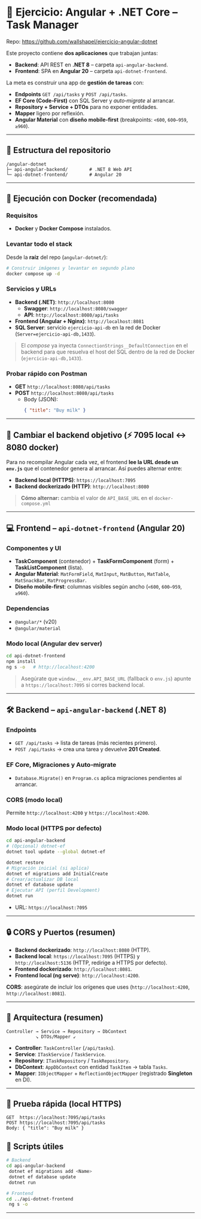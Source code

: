 # 🧩 Ejercicio: Angular + .NET Core – Task Manager

Repo: https://github.com/wallshapel/ejercicio-angular-dotnet

Este proyecto contiene **dos aplicaciones** que trabajan juntas:

- **Backend**: API REST en **.NET 8** – carpeta `api-angular-backend`.
- **Frontend**: SPA en **Angular 20** – carpeta `api-dotnet-frontend`.

La meta es construir una app de **gestión de tareas** con:

- **Endpoints** `GET /api/tasks` y `POST /api/tasks`.
- **EF Core (Code‑First)** con SQL Server y *auto‑migrate* al arrancar.
- **Repository + Service + DTOs** para no exponer entidades.
- **Mapper** ligero por reflexión.
- **Angular Material** con **diseño mobile‑first** (breakpoints: `<600`, `600–959`, `≥960`).

---

## 📁 Estructura del repositorio
```
/angular-dotnet
├─ api-angular-backend/        # .NET 8 Web API
└─ api-dotnet-frontend/        # Angular 20
```

---

## 🚀 Ejecución con Docker (recomendada)

### Requisitos
- **Docker** y **Docker Compose** instalados.

### Levantar todo el stack
Desde la **raíz** del repo (`angular-dotnet/`):

```bash
# Construir imágenes y levantar en segundo plano
docker compose up -d
```

### Servicios y URLs
- **Backend (.NET)**: `http://localhost:8080`
  - **Swagger**: `http://localhost:8080/swagger`
  - **API**: `http://localhost:8080/api/tasks`
- **Frontend (Angular + Nginx)**: `http://localhost:8081`
- **SQL Server**: servicio `ejercicio-api-db` en la red de Docker (`Server=ejercicio-api-db,1433`).

> El *compose* ya inyecta `ConnectionStrings__DefaultConnection` en el backend para que resuelva el host del SQL dentro de la red de Docker (`ejercicio-api-db,1433`).

### Probar rápido con Postman
- **GET** `http://localhost:8080/api/tasks`
- **POST** `http://localhost:8080/api/tasks`
  - Body (JSON):
    ```json
    { "title": "Buy milk" }
    ```

---

## 🧭 Cambiar el backend objetivo (⚡ 7095 local ↔ 8080 docker)

Para no recompilar Angular cada vez, el frontend **lee la URL desde un `env.js`** que el contenedor genera al arrancar. Así puedes alternar entre:

- **Backend local (HTTPS)**: `https://localhost:7095`
- **Backend dockerizado (HTTP)**: `http://localhost:8080`

> **Cómo alternar:** cambia el valor de `API_BASE_URL` en el `docker-compose.yml`

---

## 💻 Frontend – `api-dotnet-frontend` (Angular 20)

### Componentes y UI
- **TaskComponent** (contenedor) + **TaskFormComponent** (form) + **TaskListComponent** (lista).
- **Angular Material**: `MatFormField`, `MatInput`, `MatButton`, `MatTable`, `MatSnackBar`, `MatProgressBar`.
- **Diseño mobile‑first**: columnas visibles según ancho (`<600`, `600–959`, `≥960`).

### Dependencias
- `@angular/*` (v20)
- `@angular/material`

### Modo local (Angular dev server)
```bash
cd api-dotnet-frontend
npm install
ng s -o   # http://localhost:4200
```
> Asegúrate que `window.__env.API_BASE_URL` (fallback o `env.js`) apunte a `https://localhost:7095` si corres backend local.

---

## 🛠️ Backend – `api-angular-backend` (.NET 8)

### Endpoints
- `GET /api/tasks` → lista de tareas (más recientes primero).
- `POST /api/tasks` → crea una tarea y devuelve **201 Created**.

### EF Core, Migraciones y Auto‑migrate
- `Database.Migrate()` en `Program.cs` aplica migraciones pendientes al arrancar.

### CORS (modo local)
Permite `http://localhost:4200` y `https://localhost:4200`.

### Modo local (HTTPS por defecto)
```bash
cd api-angular-backend
# (Opcional) dotnet-ef
dotnet tool update --global dotnet-ef

dotnet restore
# Migración inicial (si aplica)
dotnet ef migrations add InitialCreate
# Crear/actualizar DB local
dotnet ef database update
# Ejecutar API (perfil Development)
dotnet run
```
- URL: `https://localhost:7095`

---

## 🔒 CORS y Puertos (resumen)
- **Backend dockerizado**: `http://localhost:8080` (HTTP).  
- **Backend local**: `https://localhost:7095` (HTTPS) y `http://localhost:5136` (HTTP, redirige a HTTPS por defecto).
- **Frontend dockerizado**: `http://localhost:8081`.  
- **Frontend local (ng serve)**: `http://localhost:4200`.

**CORS**: asegúrate de incluir los orígenes que uses (`http://localhost:4200`, `http://localhost:8081`).

---

## 🧱 Arquitectura (resumen)
```
Controller → Service → Repository → DbContext
           ↘ DTOs/Mapper ↙
```
- **Controller**: `TaskController` (`/api/tasks`).
- **Service**: `ITaskService` / `TaskService`.
- **Repository**: `ITaskRepository` / `TaskRepository`.
- **DbContext**: `AppDbContext` con entidad `TaskItem` → tabla `Tasks`.
- **Mapper**: `IObjectMapper` + `ReflectionObjectMapper` (registrado **Singleton** en DI).

---

## 🧪 Prueba rápida (local HTTPS)
```text
GET  https://localhost:7095/api/tasks
POST https://localhost:7095/api/tasks
Body: { "title": "Buy milk" }
```

## 🧰 Scripts útiles
```bash
# Backend
cd api-angular-backend
 dotnet ef migrations add <Name>
 dotnet ef database update
 dotnet run

# Frontend
cd ../api-dotnet-frontend
 ng s -o
```

---
